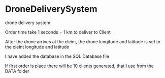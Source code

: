 # DroneDeliverySystem
drone delivery system

Order time take 1 seconds = 1 km to deliver to Client

After the drone arrives at the cleint, the drone longitude and latitude is set to the cleint longitude and latitude

I have added the database in the SQL Database file

If first order is place there will be 10 clients generated, that I use from the DATA folder
